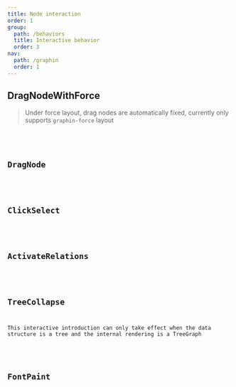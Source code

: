 ```yaml
---
title: Node interaction
order: 1
group:
  path: /behaviors
  title: Interactive behavior
  order: 3
nav:
  path: /graphin
  order: 1
---
```


## DragNodeWithForce

> Under force layout, drag nodes are automatically fixed, currently only supports `graphin-force` layout

<code src='./demos/drag-force-node.tsx'>
<API src='../../src/behaviors/DragNodeWithForce.tsx'>

## DragNode

<API src='../../src/behaviors/DragNode.tsx'>

## ClickSelect

<API src='../../src/behaviors/ClickSelect.tsx'>

## ActivateRelations

<API src='../../src/behaviors/ActivateRelations.tsx'>

## TreeCollapse

This interactive introduction can only take effect when the data structure is a tree and the internal rendering is a TreeGraph

<API src='../../src/behaviors/TreeCollapse.tsx'>

## FontPaint

<API src='../../src/behaviors/FontPaint.tsx'>

